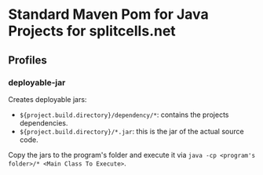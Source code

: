 # Standard Maven Pom for Java Projects for splitcells.net
## Profiles
### deployable-jar
Creates deployable jars:
* `${project.build.directory}/dependency/*`: contains the projects dependencies.
* `${project.build.directory}/*.jar`: this is the jar of the actual source code.

Copy the jars to the program's folder and execute it via `java -cp <program's folder>/* <Main Class To Execute>`.
